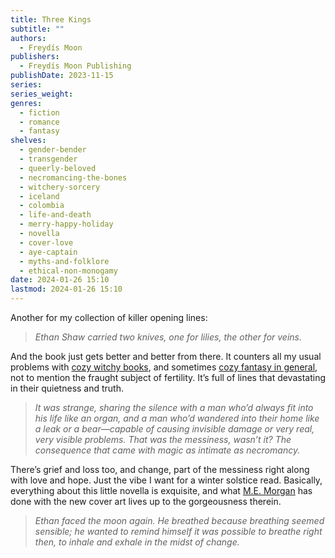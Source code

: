 ```yaml
---
title: Three Kings
subtitle: ""
authors:
  - Freydís Moon
publishers:
  - Freydís Moon Publishing
publishDate: 2023-11-15
series: 
series_weight: 
genres:
  - fiction
  - romance
  - fantasy
shelves:
  - gender-bender
  - transgender
  - queerly-beloved
  - necromancing-the-bones
  - witchery-sorcery
  - iceland
  - colombia
  - life-and-death
  - merry-happy-holiday
  - novella
  - cover-love
  - aye-captain
  - myths-and-folklore
  - ethical-non-monogamy
date: 2024-01-26 15:10
lastmod: 2024-01-26 15:10
---
```

Another for my collection of killer opening lines:

> _Ethan Shaw carried two knives, one for lilies, the other for veins._

And the book just gets better and better from there. It counters all my usual problems with [cozy witchy books](https://www.tor.com/2023/08/08/the-problem-with-small-town-witch-romances/), and sometimes [cozy fantasy in general](https://www.superdoomedplanet.com/blog/2023/02/26/on-travis-baldrees-legends-and-lattes/), not to mention the fraught subject of fertility. It’s full of lines that devastating in their quietness and truth.  

> _It was strange, sharing the silence with a man who’d always fit into his life like an organ, and a man who’d wandered into their home like a leak or a bear—capable of causing invisible damage or very real, very visible problems. That was the messiness, wasn’t it? The consequence that came with magic as intimate as necromancy._

There’s grief and loss too, and change, part of the messiness right along with love and hope. Just the vibe I want for a winter solstice read. Basically, everything about this little novella is exquisite, and what [M.E. Morgan](https://morlevart.com/) has done with the new cover art lives up to the gorgeousness therein.  

> _Ethan faced the moon again. He breathed because breathing seemed sensible; he wanted to remind himself it was possible to breathe right then, to inhale and exhale in the midst of change._
